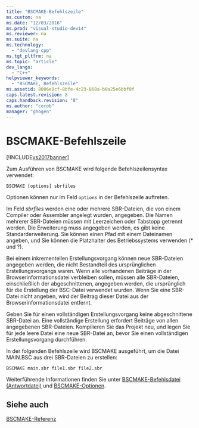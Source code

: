 ```yaml
---
title: "BSCMAKE-Befehlszeile"
ms.custom: na
ms.date: "12/03/2016"
ms.prod: "visual-studio-dev14"
ms.reviewer: na
ms.suite: na
ms.technology: 
  - "devlang-cpp"
ms.tgt_pltfrm: na
ms.topic: "article"
dev_langs: 
  - "C++"
helpviewer_keywords: 
  - "BSCMAKE, Befehlszeile"
ms.assetid: 8006e8cf-8bfe-4c23-868a-b0a25e6bbf0f
caps.latest.revision: 8
caps.handback.revision: "8"
ms.author: "corob"
manager: "ghogen"
---
```

# BSCMAKE-Befehlszeile
[!INCLUDE[vs2017banner](../../assembler/inline/includes/vs2017banner.md)]

Zum Ausführen von BSCMAKE wird folgende Befehlszeilensyntax verwendet:  
  
```  
BSCMAKE [options] sbrfiles  
```  
  
 Optionen können nur im Feld `options` in der Befehlszeile auftreten.  
  
 Im Feld *sbrfiles* werden eine oder mehrere SBR\-Dateien, die von einem Compiler oder Assembler angelegt wurden, angegeben.  Die Namen mehrerer SBR\-Dateien müssen mit Leerzeichen oder Tabstopp getrennt werden.  Die Erweiterung muss angegeben werden, es gibt keine Standarderweiterung.  Sie können einen Pfad mit einem Dateinamen angeben, und Sie können die Platzhalter des Betriebssystems verwenden \(\* und ?\).  
  
 Bei einem inkrementellen Erstellungsvorgang können neue SBR\-Dateien angegeben werden, die nicht Bestandteil des ursprünglichen Erstellungsvorgangs waren.  Wenn alle vorhandenen Beiträge in der Browserinformationsdatei verbleiben sollen, müssen alle SBR\-Dateien, einschließlich der abgeschnittenen, angegeben werden, die ursprünglich für die Erstellung der BSC\-Datei verwendet wurden.  Wenn Sie eine SBR\-Datei nicht angeben, wird der Beitrag dieser Datei aus der Browserinformationsdatei entfernt.  
  
 Geben Sie für einen vollständigen Erstellungsvorgang keine abgeschnittene SBR\-Datei an.  Eine vollständige Erstellung erfordert Beiträge von allen angegebenen SBR\-Dateien.  Kompilieren Sie das Projekt neu, und legen Sie für jede leere Datei eine neue SBR\-Datei an, bevor Sie einen vollständigen Erstellungsvorgang durchführen.  
  
 In der folgenden Befehlszeile wird BSCMAKE ausgeführt, um die Datei MAIN.BSC aus drei SBR\-Dateien zu erstellen:  
  
```  
BSCMAKE main.sbr file1.sbr file2.sbr  
```  
  
 Weiterführende Informationen finden Sie unter [BSCMAKE\-Befehlsdatei \(Antwortdatei\)](../../build/reference/bscmake-command-file-response-file.md) und [BSCMAKE\-Optionen](../../build/reference/bscmake-options.md).  
  
## Siehe auch  
 [BSCMAKE\-Referenz](../../build/reference/bscmake-reference.md)